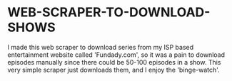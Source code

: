 # WEB-SCRAPER-TO-DOWNLOAD-SHOWS
I made this web scraper to download series from my ISP based entertainment website called 'Fundady.com', so it was a pain to download episodes manually since there could be 50-100 episodes in a show. This very simple scraper just downloads them, and I enjoy the 'binge-watch'.
